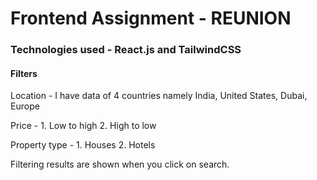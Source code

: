 # Frontend Assignment - REUNION

### Technologies used - React.js and TailwindCSS

#### Filters

Location - I have data of 4 countries namely India, United States, Dubai, Europe

Price - 1. Low to high
        2. High to low

Property type - 1. Houses
                2. Hotels

Filtering results are shown when you click on search.

